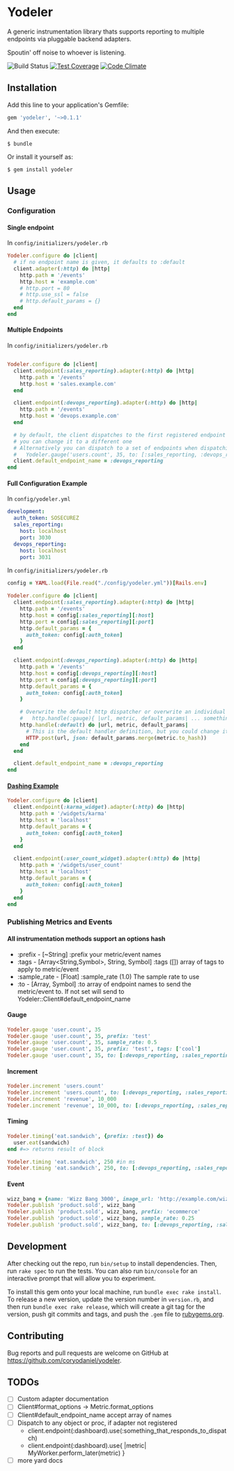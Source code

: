 # Yodeler

A generic instrumentation library thats supports reporting to multiple endpoints via pluggable backend adapters.

Spoutin' off noise to whoever is listening.

![Build Status](https://travis-ci.org/coryodaniel/yodeler.svg "Build Status")
[![Test Coverage](https://codeclimate.com/github/coryodaniel/yodeler/badges/coverage.svg)](https://codeclimate.com/github/coryodaniel/yodeler/coverage)
[![Code Climate](https://codeclimate.com/github/coryodaniel/yodeler/badges/gpa.svg)](https://codeclimate.com/github/coryodaniel/yodeler)

## Installation

Add this line to your application's Gemfile:

```ruby
gem 'yodeler', '~>0.1.1'
```

And then execute:

    $ bundle

Or install it yourself as:

    $ gem install yodeler

## Usage

### Configuration

#### Single endpoint
In ```config/initializers/yodeler.rb```
```ruby
Yodeler.configure do |client|
  # if no endpoint name is given, it defaults to :default
  client.adapter(:http) do |http|
    http.path = '/events'
    http.host = 'example.com'
    # http.port = 80
    # http.use_ssl = false
    # http.default_params = {}
  end
end
```

#### Multiple Endpoints
In ```config/initializers/yodeler.rb```
```ruby

Yodeler.configure do |client|
  client.endpoint(:sales_reporting).adapter(:http) do |http|
    http.path = '/events'
    http.host = 'sales.example.com'
  end

  client.endpoint(:devops_reporting).adapter(:http) do |http|
    http.path = '/events'
    http.host = 'devops.example.com'
  end

  # by default, the client dispatches to the first registered endpoint
  # you can change it to a different one
  # Alternatively you can dispatch to a set of endpoints when dispatching a metric
  #   Yodeler.gauge('users.count', 35, to: [:sales_reporting, :devops_reporting])
  client.default_endpoint_name = :devops_reporting
end
```

#### Full Configuration Example
In ```config/yodeler.yml```
```yaml
development:
  auth_token: SOSECUREZ
  sales_reporting:
    host: localhost
    port: 3030
  devops_reporting:
    host: localhost
    port: 3031    
```

In ```config/initializers/yodeler.rb```
```ruby
config = YAML.load(File.read("./config/yodeler.yml"))[Rails.env]

Yodeler.configure do |client|
  client.endpoint(:sales_reporting).adapter(:http) do |http|
    http.path = '/events'
    http.host = config[:sales_reporting][:host]
    http.port = config[:sales_reporting][:port]
    http.default_params = {
      auth_token: config[:auth_token]
    }
  end

  client.endpoint(:devops_reporting).adapter(:http) do |http|
    http.path = '/events'
    http.host = config[:devops_reporting][:host]
    http.port = config[:devops_reporting][:port]
    http.default_params = {
      auth_token: config[:auth_token]
    }

    # Overwrite the default http dispatcher or overwrite an individual metric dispatcher
    #   http.handle(:gauge){ |url, metric, default_params| ... something cool ... }
    http.handle(:default) do |url, metric, default_params|
      # This is the default handler definition, but you could change it
      HTTP.post(url, json: default_params.merge(metric.to_hash))
    end
  end

  client.default_endpoint_name = :devops_reporting
end

```

#### [Dashing Example](https://github.com/shopify/dashing)
```ruby
Yodeler.configure do |client|
  client.endpoint(:karma_widget).adapter(:http) do |http|
    http.path = '/widgets/karma'
    http.host = 'localhost'
    http.default_params = {
      auth_token: config[:auth_token]
    }
  end

  client.endpoint(:user_count_widget).adapter(:http) do |http|
    http.path = '/widgets/user_count'
    http.host = 'localhost'
    http.default_params = {
      auth_token: config[:auth_token]
    }
  end
end
```

### Publishing Metrics and Events

#### All instrumentation methods support an options hash

* :prefix - [~String] :prefix your metric/event names
* :tags   - [Array<String,Symbol>, String, Symbol] :tags ([]) array of tags to apply to metric/event
* :sample_rate - [Float] :sample_rate (1.0) The sample rate to use
* :to - [Array<Symbol>, Symbol] :to array of endpoint names to send the metric/event to. If not set will send to Yodeler::Client#default_endpoint_name

#### Gauge
```ruby
Yodeler.gauge 'user.count', 35
Yodeler.gauge 'user.count', 35, prefix: 'test'
Yodeler.gauge 'user.count', 35, sample_rate: 0.5
Yodeler.gauge 'user.count', 35, prefix: 'test', tags: ['cool']
Yodeler.gauge 'user.count', 35, to: [:devops_reporting, :sales_reporting]
```

#### Increment
```ruby
Yodeler.increment 'users.count'
Yodeler.increment 'users.count', to: [:devops_reporting, :sales_reporting]
Yodeler.increment 'revenue', 10_000
Yodeler.increment 'revenue', 10_000, to: [:devops_reporting, :sales_reporting]

```

#### Timing
```ruby
Yodeler.timing('eat.sandwich', {prefix: :test}) do
  user.eat(sandwich)
end #=> returns result of block

Yodeler.timing 'eat.sandwich', 250 #in ms
Yodeler.timing 'eat.sandwich', 250, to: [:devops_reporting, :sales_reporting]
```

#### Event
```ruby
wizz_bang = {name: 'Wizz Bang 3000', image_url: 'http://example.com/wizzbang.jpg'}
Yodeler.publish 'product.sold', wizz_bang
Yodeler.publish 'product.sold', wizz_bang, prefix: 'ecommerce'
Yodeler.publish 'product.sold', wizz_bang, sample_rate: 0.25
Yodeler.publish 'product.sold', wizz_bang, to: [:devops_reporting, :sales_reporting]
```

## Development

After checking out the repo, run `bin/setup` to install dependencies. Then, run `rake spec` to run the tests. You can also run `bin/console` for an interactive prompt that will allow you to experiment.

To install this gem onto your local machine, run `bundle exec rake install`. To release a new version, update the version number in `version.rb`, and then run `bundle exec rake release`, which will create a git tag for the version, push git commits and tags, and push the `.gem` file to [rubygems.org](https://rubygems.org).

## Contributing

Bug reports and pull requests are welcome on GitHub at https://github.com/coryodaniel/yodeler.

## TODOs
  * [ ] Custom adapter documentation
  * [ ] Client#format_options -> Metric.format_options
  * [ ] Client#default_endpoint_name accept array of names
  * [ ] Dispatch to any object or proc, if adapter not registered
    * client.endpoint(:dashboard).use(:something_that_responds_to_dispatch)
    * client.endpoint(:dashboard).use{ |metric| MyWorker.perform_later(metric) }
  * [ ] more yard docs

